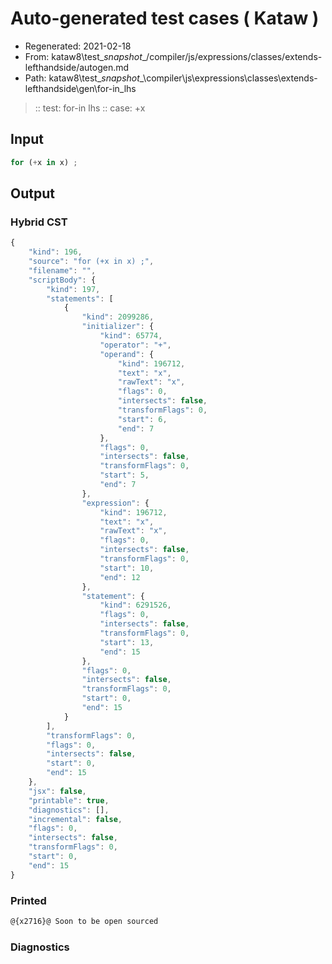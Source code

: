# Auto-generated test cases ( Kataw )
- Regenerated: 2021-02-18
- From: kataw8\test\__snapshot__/compiler/js/expressions/classes/extends-lefthandside/autogen.md
- Path: kataw8\test\__snapshot__\compiler\js\expressions\classes\extends-lefthandside\gen\for-in_lhs
> :: test: for-in lhs
> :: case: +x
## Input

`````js
for (+x in x) ;
`````

## Output


### Hybrid CST


```javascript
{
    "kind": 196,
    "source": "for (+x in x) ;",
    "filename": "",
    "scriptBody": {
        "kind": 197,
        "statements": [
            {
                "kind": 2099286,
                "initializer": {
                    "kind": 65774,
                    "operator": "+",
                    "operand": {
                        "kind": 196712,
                        "text": "x",
                        "rawText": "x",
                        "flags": 0,
                        "intersects": false,
                        "transformFlags": 0,
                        "start": 6,
                        "end": 7
                    },
                    "flags": 0,
                    "intersects": false,
                    "transformFlags": 0,
                    "start": 5,
                    "end": 7
                },
                "expression": {
                    "kind": 196712,
                    "text": "x",
                    "rawText": "x",
                    "flags": 0,
                    "intersects": false,
                    "transformFlags": 0,
                    "start": 10,
                    "end": 12
                },
                "statement": {
                    "kind": 6291526,
                    "flags": 0,
                    "intersects": false,
                    "transformFlags": 0,
                    "start": 13,
                    "end": 15
                },
                "flags": 0,
                "intersects": false,
                "transformFlags": 0,
                "start": 0,
                "end": 15
            }
        ],
        "transformFlags": 0,
        "flags": 0,
        "intersects": false,
        "start": 0,
        "end": 15
    },
    "jsx": false,
    "printable": true,
    "diagnostics": [],
    "incremental": false,
    "flags": 0,
    "intersects": false,
    "transformFlags": 0,
    "start": 0,
    "end": 15
}
```

### Printed


```javascript
@{x2716}@ Soon to be open sourced
```

### Diagnostics


```javascript

```


